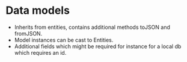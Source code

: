 # Data models

- Inherits from entities,
  contains additional methods toJSON and fromJSON.
- Model instances can be cast to Entities.
- Additional fields which might be required for instance for a local db which requires an id.
